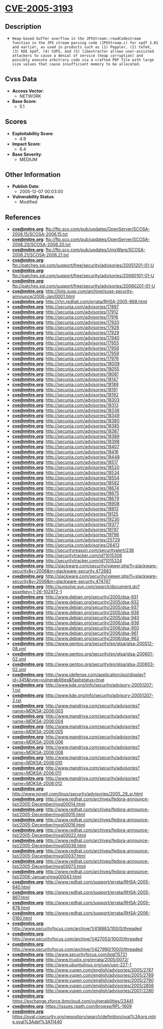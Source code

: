 
# [CVE-2005-3193](ftp://ftp.sco.com/pub/updates/OpenServer/SCOSA-2006.15/SCOSA-2006.15.txt)

## Description

- `Heap-based buffer overflow in the JPXStream::readCodestream function in the JPX stream parsing code (JPXStream.c) for xpdf 3.01 and earlier, as used in products such as (1) Poppler, (2) teTeX, (3) KDE kpdf, (4) CUPS, and (5) libextractor allows user-assisted attackers to cause a denial of service (heap corruption) and possibly execute arbitrary code via a crafted PDF file with large size values that cause insufficient memory to be allocated.`

## Cvss Data

- **Access Vector**:
  - NETWORK
- **Base Score**:
  - 5.1

## Scores

- **Exploitability Score**:
  - 4.9
- **Impact Score**:
  - 6.4
- **Base Severity**:
  - MEDIUM

## Other Information

- **Publish Date**:
  - 2005-12-07 00:03:00
- **Vulnerability Status**:
  - Modified

## References

- **cve@mitre.org**: ftp://ftp.sco.com/pub/updates/OpenServer/SCOSA-2006.15/SCOSA-2006.15.txt
- **cve@mitre.org**: ftp://ftp.sco.com/pub/updates/OpenServer/SCOSA-2006.20/SCOSA-2006.20.txt
- **cve@mitre.org**: ftp://ftp.sco.com/pub/updates/UnixWare/SCOSA-2006.21/SCOSA-2006.21.txt
- **cve@mitre.org**: ftp://patches.sgi.com/support/free/security/advisories/20051201-01-U
- **cve@mitre.org**: ftp://patches.sgi.com/support/free/security/advisories/20060101-01-U
- **cve@mitre.org**: ftp://patches.sgi.com/support/free/security/advisories/20060201-01-U
- **cve@mitre.org**: http://lists.suse.com/archive/suse-security-announce/2006-Jan/0001.html
- **cve@mitre.org**: http://rhn.redhat.com/errata/RHSA-2005-868.html
- **cve@mitre.org**: http://secunia.com/advisories/17897
- **cve@mitre.org**: http://secunia.com/advisories/17912
- **cve@mitre.org**: http://secunia.com/advisories/17916
- **cve@mitre.org**: http://secunia.com/advisories/17920
- **cve@mitre.org**: http://secunia.com/advisories/17926
- **cve@mitre.org**: http://secunia.com/advisories/17929
- **cve@mitre.org**: http://secunia.com/advisories/17940
- **cve@mitre.org**: http://secunia.com/advisories/17955
- **cve@mitre.org**: http://secunia.com/advisories/17956
- **cve@mitre.org**: http://secunia.com/advisories/17959
- **cve@mitre.org**: http://secunia.com/advisories/17976
- **cve@mitre.org**: http://secunia.com/advisories/18009
- **cve@mitre.org**: http://secunia.com/advisories/18055
- **cve@mitre.org**: http://secunia.com/advisories/18061
- **cve@mitre.org**: http://secunia.com/advisories/18147
- **cve@mitre.org**: http://secunia.com/advisories/18189
- **cve@mitre.org**: http://secunia.com/advisories/18191
- **cve@mitre.org**: http://secunia.com/advisories/18192
- **cve@mitre.org**: http://secunia.com/advisories/18303
- **cve@mitre.org**: http://secunia.com/advisories/18313
- **cve@mitre.org**: http://secunia.com/advisories/18336
- **cve@mitre.org**: http://secunia.com/advisories/18349
- **cve@mitre.org**: http://secunia.com/advisories/18380
- **cve@mitre.org**: http://secunia.com/advisories/18385
- **cve@mitre.org**: http://secunia.com/advisories/18387
- **cve@mitre.org**: http://secunia.com/advisories/18389
- **cve@mitre.org**: http://secunia.com/advisories/18398
- **cve@mitre.org**: http://secunia.com/advisories/18407
- **cve@mitre.org**: http://secunia.com/advisories/18416
- **cve@mitre.org**: http://secunia.com/advisories/18448
- **cve@mitre.org**: http://secunia.com/advisories/18517
- **cve@mitre.org**: http://secunia.com/advisories/18520
- **cve@mitre.org**: http://secunia.com/advisories/18534
- **cve@mitre.org**: http://secunia.com/advisories/18554
- **cve@mitre.org**: http://secunia.com/advisories/18582
- **cve@mitre.org**: http://secunia.com/advisories/18674
- **cve@mitre.org**: http://secunia.com/advisories/18675
- **cve@mitre.org**: http://secunia.com/advisories/18679
- **cve@mitre.org**: http://secunia.com/advisories/18908
- **cve@mitre.org**: http://secunia.com/advisories/18913
- **cve@mitre.org**: http://secunia.com/advisories/19125
- **cve@mitre.org**: http://secunia.com/advisories/19230
- **cve@mitre.org**: http://secunia.com/advisories/19377
- **cve@mitre.org**: http://secunia.com/advisories/19797
- **cve@mitre.org**: http://secunia.com/advisories/19798
- **cve@mitre.org**: http://secunia.com/advisories/25729
- **cve@mitre.org**: http://secunia.com/advisories/26413
- **cve@mitre.org**: http://securityreason.com/securityalert/236
- **cve@mitre.org**: http://securitytracker.com/id?1015309
- **cve@mitre.org**: http://securitytracker.com/id?1015324
- **cve@mitre.org**: http://slackware.com/security/viewer.php?l=slackware-security&y=2006&m=slackware-security.472683
- **cve@mitre.org**: http://slackware.com/security/viewer.php?l=slackware-security&y=2006&m=slackware-security.474747
- **cve@mitre.org**: http://sunsolve.sun.com/search/document.do?assetkey=1-26-102972-1
- **cve@mitre.org**: http://www.debian.org/security/2005/dsa-931
- **cve@mitre.org**: http://www.debian.org/security/2005/dsa-932
- **cve@mitre.org**: http://www.debian.org/security/2005/dsa-937
- **cve@mitre.org**: http://www.debian.org/security/2005/dsa-938
- **cve@mitre.org**: http://www.debian.org/security/2005/dsa-940
- **cve@mitre.org**: http://www.debian.org/security/2006/dsa-936
- **cve@mitre.org**: http://www.debian.org/security/2006/dsa-950
- **cve@mitre.org**: http://www.debian.org/security/2006/dsa-961
- **cve@mitre.org**: http://www.debian.org/security/2006/dsa-962
- **cve@mitre.org**: http://www.gentoo.org/security/en/glsa/glsa-200512-08.xml
- **cve@mitre.org**: http://www.gentoo.org/security/en/glsa/glsa-200601-02.xml
- **cve@mitre.org**: http://www.gentoo.org/security/en/glsa/glsa-200603-02.xml
- **cve@mitre.org**: http://www.idefense.com/application/poi/display?id=345&type=vulnerabilities&flashstatus=true
- **cve@mitre.org**: http://www.kde.org/info/security/advisory-20051207-1.txt
- **cve@mitre.org**: http://www.kde.org/info/security/advisory-20051207-2.txt
- **cve@mitre.org**: http://www.mandriva.com/security/advisories?name=MDKSA-2006:003
- **cve@mitre.org**: http://www.mandriva.com/security/advisories?name=MDKSA-2006:004
- **cve@mitre.org**: http://www.mandriva.com/security/advisories?name=MDKSA-2006:005
- **cve@mitre.org**: http://www.mandriva.com/security/advisories?name=MDKSA-2006:006
- **cve@mitre.org**: http://www.mandriva.com/security/advisories?name=MDKSA-2006:008
- **cve@mitre.org**: http://www.mandriva.com/security/advisories?name=MDKSA-2006:010
- **cve@mitre.org**: http://www.mandriva.com/security/advisories?name=MDKSA-2006:011
- **cve@mitre.org**: http://www.mandriva.com/security/advisories?name=MDKSA-2006:012
- **cve@mitre.org**: http://www.novell.com/linux/security/advisories/2005_29_sr.html
- **cve@mitre.org**: http://www.redhat.com/archives/fedora-announce-list/2005-December/msg00014.html
- **cve@mitre.org**: http://www.redhat.com/archives/fedora-announce-list/2005-December/msg00015.html
- **cve@mitre.org**: http://www.redhat.com/archives/fedora-announce-list/2005-December/msg00016.html
- **cve@mitre.org**: http://www.redhat.com/archives/fedora-announce-list/2005-December/msg00022.html
- **cve@mitre.org**: http://www.redhat.com/archives/fedora-announce-list/2005-December/msg00036.html
- **cve@mitre.org**: http://www.redhat.com/archives/fedora-announce-list/2005-December/msg00037.html
- **cve@mitre.org**: http://www.redhat.com/archives/fedora-announce-list/2005-December/msg00073.html
- **cve@mitre.org**: http://www.redhat.com/archives/fedora-announce-list/2006-January/msg00043.html
- **cve@mitre.org**: http://www.redhat.com/support/errata/RHSA-2005-840.html
- **cve@mitre.org**: http://www.redhat.com/support/errata/RHSA-2005-867.html
- **cve@mitre.org**: http://www.redhat.com/support/errata/RHSA-2005-878.html
- **cve@mitre.org**: http://www.redhat.com/support/errata/RHSA-2006-0160.html
- **cve@mitre.org**: http://www.securityfocus.com/archive/1/418883/100/0/threaded
- **cve@mitre.org**: http://www.securityfocus.com/archive/1/427053/100/0/threaded
- **cve@mitre.org**: http://www.securityfocus.com/archive/1/427990/100/0/threaded
- **cve@mitre.org**: http://www.securityfocus.com/bid/15721
- **cve@mitre.org**: http://www.trustix.org/errata/2005/0072/
- **cve@mitre.org**: http://www.ubuntulinux.org/usn/usn-227-1
- **cve@mitre.org**: http://www.vupen.com/english/advisories/2005/2787
- **cve@mitre.org**: http://www.vupen.com/english/advisories/2005/2789
- **cve@mitre.org**: http://www.vupen.com/english/advisories/2005/2790
- **cve@mitre.org**: http://www.vupen.com/english/advisories/2005/2856
- **cve@mitre.org**: http://www.vupen.com/english/advisories/2007/2280
- **cve@mitre.org**: https://exchange.xforce.ibmcloud.com/vulnerabilities/23441
- **cve@mitre.org**: https://issues.rpath.com/browse/RPL-1609
- **cve@mitre.org**: https://oval.cisecurity.org/repository/search/definition/oval%3Aorg.mitre.oval%3Adef%3A11440
